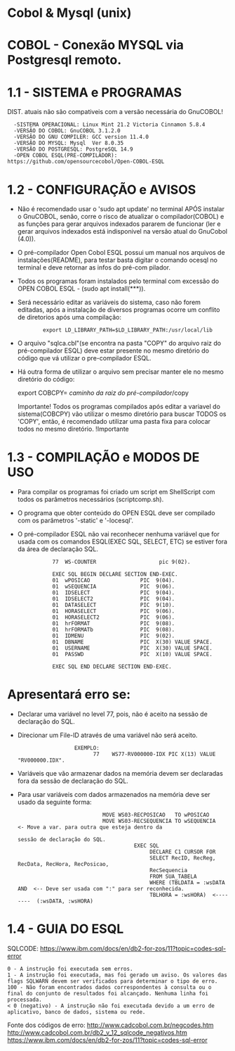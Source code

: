 # Cobol & Mysql (unix)
# COBOL - Conexão MYSQL via Postgresql remoto.

# 1.1 - SISTEMA e PROGRAMAS
    
 DIST. atuais não são compativeis com a versão necessária do GnuCOBOL!

      -SISTEMA OPERACIONAL: Linux Mint 21.2 Victoria Cinnamon 5.8.4     
      -VERSÃO DO COBOL: GnuCOBOL 3.1.2.0
      -VERSÃO DO GNU COMPILER: GCC version 11.4.0
      -VERSÃO DO MYSQL: Mysql  Ver 8.0.35
      -VERSÃO DO POSTGRESQL: PostgreSQL 14.9    
      -OPEN COBOL ESQL(PRE-COMPILADOR): https://github.com/opensourcecobol/Open-COBOL-ESQL



# 1.2 - CONFIGURAÇÃO e AVISOS

 -  Não é recomendado usar o 'sudo apt update' no terminal APÓS instalar o GnuCOBOL, senão, corre o risco de atualizar o compilador(COBOL) e as funções para gerar arquivos indexados
    pararem de funcionar (ler e gerar arquivos indexados está indisponivel na versão atual do GnuCobol (4.0)).    
 -  O pré-compilador Open Cobol ESQL possui um manual nos arquivos de instalações(README), para testar basta digitar o comando ocesql no terminal e deve retornar as infos do pré-com
    pilador.  
 -  Todos os programas foram instalados pelo terminal com excessão do OPEN COBOL ESQL - (sudo apt install(***)).

 -  Será necessário editar as variáveis do sistema, caso não forem editadas, após a instalação de diversos programas ocorre um conflito de diretorios após uma compilação:

                                                                      
                export LD_LIBRARY_PATH=$LD_LIBRARY_PATH:/usr/local/lib
               

    
 -  O arquivo "sqlca.cbl"(se encontra na pasta "COPY" do arquivo raiz do pré-compilador ESQL) deve estar presente no mesmo diretório do código que vá utilizar o pre-compilador ESQL.
 -  Há outra forma de utilizar o arquivo sem precisar manter ele no mesmo diretório do código:

     export COBCPY= *caminho da raiz do pré-compilador*/copy
                
    Importante!
            Todos os programas compilados após editar a variavel do sistema(COBCPY) vão utilizar 
            o mesmo diretório para buscar TODOS os 'COPY', então, é recomendado utilizar uma pasta
            fixa para colocar todos no mesmo diretório.
    !Importante






# 1.3 - COMPILAÇÃO e MODOS DE USO

 -  Para compilar os programas foi criado um script em ShellScript com todos os parâmetros necessários (scriptcomp.sh).
 -  O programa que obter conteúdo do OPEN ESQL deve ser compilado com os parâmetros '-static' e '-locesql'.

 -  O pré-compilador ESQL não vai reconhecer nenhuma variável que for usada com os comandos ESQL(EXEC SQL, SELECT, ETC) se estiver fora da área de declaração SQL.  
                                                                                                
                   77  WS-COUNTER                    pic 9(02).                              
                   
                   EXEC SQL BEGIN DECLARE SECTION END-EXEC.                                        
                   01  wPOSICAO                PIC  9(04).                      
                   01  wSEQUENCIA              PIC  9(06).                        
                   01  IDSELECT                PIC  9(04).                         
                   01  IDSELECT2               PIC  9(04).                                                        
                   01  DATASELECT              PIC  9(10).                          
                   01  HORASELECT              PIC  9(06).                       
                   01  HORASELECT2             PIC  9(06).                         
                   01  hrFORMAT                PIC  9(08).
                   01  hrFORMATb               PIC  9(08).                        
                   01  IDMENU                  PIC  9(02).                                                      
                   01  DBNAME                  PIC  X(30) VALUE SPACE.                                                                        
                   01  USERNAME                PIC  X(30) VALUE SPACE.                       
                   01  PASSWD                  PIC  X(10) VALUE SPACE.                                                        
                    
                   EXEC SQL END DECLARE SECTION END-EXEC.

# Apresentará erro se:  

- Declarar uma variável no level 77, pois, não é aceito na sessão de declaração do SQL.                       
- Direcionar um File-ID através de uma variável não será aceito.

                        EXEMPLO:
                              77    WS77-RV000000-IDX PIC X(13) VALUE "RV000000.IDX".                             
                                  
- Variáveis que vão armazenar dados na memória devem ser declaradas 
                            fora da sessão de declaração do SQL.        
                   
- Para usar variáveis com dados armazenados na memória deve ser usado da seguinte forma:
                                                                       
                                 MOVE WS03-RECPOSICAO   TO wPOSICAO                                                    
                                 MOVE WS03-RECSEQUENCIA TO wSEQUENCIA   <- Move a var. para outra que esteja dentro da 
                                                                                   sessão de declaração do SQL.
                                           EXEC SQL                                               
                                                DECLARE C1 CURSOR FOR
                                                SELECT RecID, RecReg, RecData, RecHora, RecPosicao,
                                                RecSequencia
                                                FROM SUA_TABELA
                                                WHERE (TBLDATA = :wsDATA AND  <-- Deve ser usada com ":" para ser reconhecida.
                                                TBLHORA = :wsHORA)  <--------  (:wsDATA, :wsHORA)
                                           


# 1.4 - GUIA DO ESQL

SQLCODE: https://www.ibm.com/docs/en/db2-for-zos/11?topic=codes-sql-error

    0 - A instrução foi executada sem erros.
    1 - A instrução foi executada, mas foi gerado um aviso. Os valores das flags SQLWARN devem ser verificados para determinar o tipo de erro.
    100 - Não foram encontrados dados correspondentes à consulta ou o final do conjunto de resultados foi alcançado. Nenhuma linha foi processada.
    < 0 (negativo) - A instrução não foi executada devido a um erro de aplicativo, banco de dados, sistema ou rede.

Fonte dos códigos de erro: http://www.cadcobol.com.br/negcodes.htm   
                           http://www.cadcobol.com.br/db2_v_12_sqlcode_negativos.htm 
                           https://www.ibm.com/docs/en/db2-for-zos/11?topic=codes-sql-error
    
